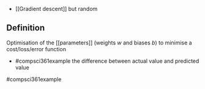 - [[Gradient descent]] but random
## Definition
Optimisation of the [[parameters]] (weights $w$ and biases $b$) to minimise a cost/loss/error function
- #compsci361example the difference between actual value and predicted value

#compsci361example 
